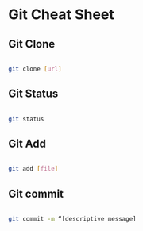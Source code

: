 # Git Cheat Sheet

## Git Clone

```sh

git clone [url]

```

## Git Status

```sh

git status

```

## Git Add

```sh

git add [file]

```

## Git commit

```sh

git commit -m “[descriptive message]

```

